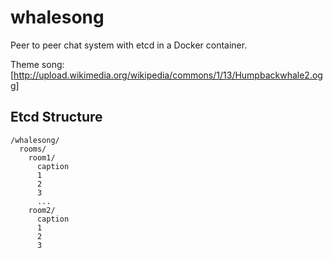 # whalesong

Peer to peer chat system with etcd in a Docker container.

Theme song: [http://upload.wikimedia.org/wikipedia/commons/1/13/Humpbackwhale2.ogg]

## Etcd Structure

```
/whalesong/
  rooms/
    room1/
      caption
      1
      2
      3
      ...
    room2/
      caption
      1
      2
      3
```
